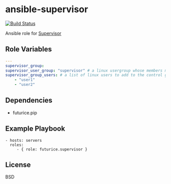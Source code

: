 ansible-supervisor
===========
[![Build Status](https://travis-ci.org/futurice/ansible-supervisor.svg?branch=master)](https://travis-ci.org/futurice/ansible-supervisor)

Ansible role for [Supervisor](http://supervisord.org/)


Role Variables
--------------
```yaml
---
supervisor_group:
supervisor_user_group: "supervisor" # a linux usergroup whose members may manage supervisor without sudo
supervisor_group_users: # a list of linux users to add to the control group
    - "user1"
    - "user2"
```


Dependencies
------------
 * futurice.pip


Example Playbook
----------------

    - hosts: servers
      roles:
         - { role: futurice.supervisor }

License
-------

BSD
